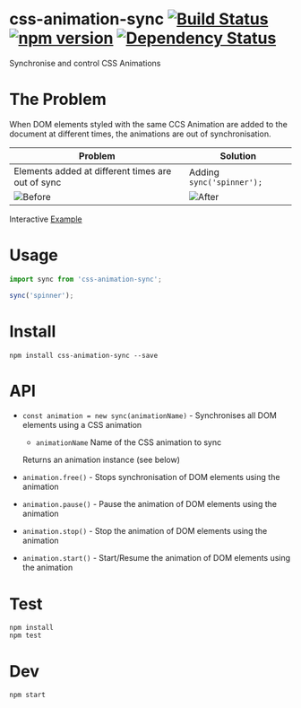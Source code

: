 # css-animation-sync [![Build Status](https://travis-ci.org/bealearts/css-animation-sync.png?branch=master)](https://travis-ci.org/bealearts/css-animation-sync) [![npm version](https://badge.fury.io/js/css-animation-sync.svg)](http://badge.fury.io/js/css-animation-sync) [![Dependency Status](https://david-dm.org/bealearts/css-animation-sync.png)](https://david-dm.org/bealearts/css-animation-sync)

Synchronise and control CSS Animations


# The Problem

When DOM elements styled with the same CCS Animation are added to the document at different times, the animations are out of synchronisation.

|Problem|Solution|
|-------|--------|
|Elements added at different times are out of sync|Adding `sync('spinner');`|
|![Before](./docs/before.gif)|![After](./docs/after.gif)|

Interactive [Example](https://raw.githack.com/bealearts/css-animation-sync/master/example/index.html)

# Usage
```js
import sync from 'css-animation-sync';

sync('spinner');
```

# Install
```shell
npm install css-animation-sync --save
```

# API

* `const animation = new sync(animationName)` - Synchronises all DOM elements using a CSS animation

    * `animationName` Name of the CSS animation to sync


    Returns an animation instance (see below)

* `animation.free()` - Stops synchronisation of DOM elements using the animation

* `animation.pause()` - Pause the animation of DOM elements using the animation

* `animation.stop()` - Stop the animation of DOM elements using the animation

* `animation.start()` - Start/Resume the animation of DOM elements using the animation



# Test
```shell
npm install
npm test
```

# Dev
```shell
npm start
```
